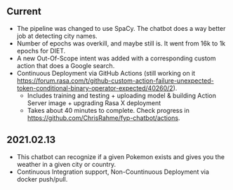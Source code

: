 ## Current
* The pipeline was changed to use SpaCy. The chatbot does a way better job at detecting city names.
* Number of epochs was overkill, and maybe still is. It went from 16k to 1k epochs for DIET.
* A new Out-Of-Scope intent was added with a corresponding custom action that does a Google search.
* Continuous Deployment via GitHub Actions (still working on it https://forum.rasa.com/t/github-custom-action-failure-unexpected-token-conditional-binary-operator-expected/40260/2).
    * Includes training and testing + uploading model & building Action Server image + upgrading Rasa X deployment
    * Takes about 40 minutes to complete. Check progress in https://github.com/ChrisRahme/fyp-chatbot/actions.

## 2021.02.13
* This chatbot can recognize if a given Pokemon exists and gives you the weather in a given city or country.
* Continuous Integration support, Non-Countinuous Deployment via docker push/pull.